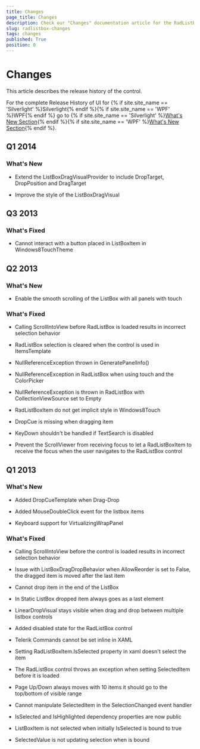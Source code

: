 ```yaml
---
title: Changes
page_title: Changes
description: Check our "Changes" documentation article for the RadListBox WPF control.
slug: radlistbox-changes
tags: changes
published: True
position: 0
---
```


# Changes

This article describes the release history of the control.

For the complete Release History of UI for {% if site.site_name == 'Silverlight' %}Silverlight{% endif %}{% if site.site_name == 'WPF' %}WPF{% endif %} go to {% if site.site_name == 'Silverlight' %}[What's New Section](http://www.telerik.com/products/silverlight/whats-new.aspx){% endif %}{% if site.site_name == 'WPF' %}[What's New Section](http://www.telerik.com/products/wpf/whats-new.aspx){% endif %}.

## Q1 2014

### What's New

* Extend the ListBoxDragVisualProvider to include DropTarget, DropPosition and DragTarget

* Improve the style of the ListBoxDragVisual

## Q3 2013

### What's Fixed

* Cannot interact with a button placed in ListBoxItem in Windows8TouchTheme

## Q2 2013

### What's New

* Enable the smooth scrolling of the ListBox with all panels with touch

### What's Fixed

* Calling ScrollIntoView before RadListBox is loaded results in incorrect selection behavior

* RadListBox selection is cleared when the control is used in ItemsTemplate

* NullReferenceException thrown in GeneratePanelInfo()

* NullReferenceException in RadListBox when using touch and the ColorPicker

* NullReferenceException is thrown in RadListBox with CollectionViewSource set to Empty

* RadListBoxItem do not get implicit style in Windows8Touch

* DropCue is missing when dragging item

* KeyDown shouldn't be handled if TextSearch is disabled

* Prevent the ScrollViewer from receiving focus to let a RadListBoxItem to receive the focus when the user navigates to the RadListBox control

## Q1 2013

### What's New

* Added DropCueTemplate when Drag-Drop

* Added MouseDoubleClick event for the listbox items

* Keyboard support for VirtualizingWrapPanel

### What's Fixed

* Calling ScrollIntoView before the control is loaded results in incorrect selection behavior

* Issue with ListBoxDragDropBehavior when AllowReorder is set to False, the dragged item is moved after the last item

* Cannot drop item in the end of the ListBox

* In Static ListBox dropped item always goes as a last element

* LinearDropVisual stays visible when drag and drop between multiple listbox controls

* Added disabled state for the RadListBox control

* Telerik Commands cannot be set inline in XAML

* Setting RadListBoxItem.IsSelected property in xaml doesn't select the item

* The RadListBox control throws an exception when setting SelectedItem before it is loaded

* Page Up/Down always moves with 10 items it should go to the top/bottom of visible range

* Cannot manipulate SelectedItem in the SelectionChanged event handler

* IsSelected and IsHighlighted dependency properties are now public

* ListBoxItem is not selected when initially IsSelected is bound to true

* SelectedValue is not updating selection when is bound
